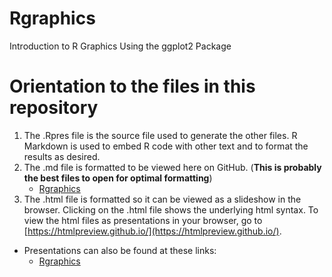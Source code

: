 # Rgraphics
Introduction to R Graphics Using the ggplot2 Package

# Orientation to the files in this repository

1. The .Rpres file is the source file used to generate the other files. R Markdown is used to embed R code with other text and to format the results as desired.
2. The .md file is formatted to be viewed here on GitHub. (**This is probably the best files to open for optimal formatting**)
    + [Rgraphics](https://github.com/begavett/Rgraphics/blob/main/Rgraphics.md)
3. The .html file is formatted so it can be viewed as a slideshow in the browser. Clicking on the .html file shows the underlying html syntax. To view the html files as presentations in your browser, go to [https://htmlpreview.github.io/](https://htmlpreview.github.io/).
  + Presentations can also be found at these links:
      - [Rgraphics](https://rpubs.com/begavett/Rgraphics)
